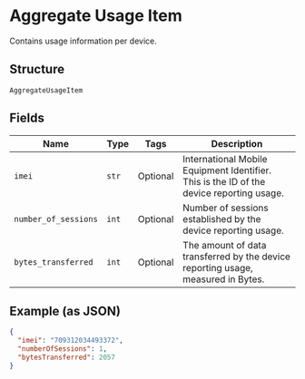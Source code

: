 
# Aggregate Usage Item

Contains usage information per device.

## Structure

`AggregateUsageItem`

## Fields

| Name | Type | Tags | Description |
|  --- | --- | --- | --- |
| `imei` | `str` | Optional | International Mobile Equipment Identifier. This is the ID of the device reporting usage. |
| `number_of_sessions` | `int` | Optional | Number of sessions established by the device reporting usage. |
| `bytes_transferred` | `int` | Optional | The amount of data transferred by the device reporting usage, measured in Bytes. |

## Example (as JSON)

```json
{
  "imei": "709312034493372",
  "numberOfSessions": 1,
  "bytesTransferred": 2057
}
```

